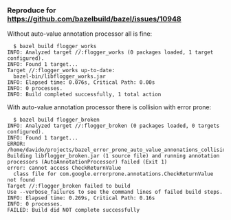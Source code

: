 ### Reproduce for https://github.com/bazelbuild/bazel/issues/10948

Without auto-value annotation processor all is fine:


```
  $ bazel build flogger_works 
INFO: Analyzed target //:flogger_works (0 packages loaded, 1 target configured).
INFO: Found 1 target...
Target //:flogger_works up-to-date:
  bazel-bin/libflogger_works.jar
INFO: Elapsed time: 0.076s, Critical Path: 0.00s
INFO: 0 processes.
INFO: Build completed successfully, 1 total action
```

With auto-value annotation processor there is collision with error prone:

```
  $ bazel build flogger_broken
INFO: Analyzed target //:flogger_broken (0 packages loaded, 0 targets configured).
INFO: Found 1 target...
ERROR: /home/davido/projects/bazel_error_prone_auto_value_annonations_collision/BUILD.bazel:9:1: Building libflogger_broken.jar (1 source file) and running annotation processors (AutoAnnotationProcessor) failed (Exit 1)
error: cannot access CheckReturnValue
  class file for com.google.errorprone.annotations.CheckReturnValue not found
Target //:flogger_broken failed to build
Use --verbose_failures to see the command lines of failed build steps.
INFO: Elapsed time: 0.269s, Critical Path: 0.16s
INFO: 0 processes.
FAILED: Build did NOT complete successfully
```
